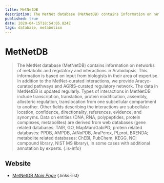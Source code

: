 ```yaml
---
title: MetNetDB
description: The MetNet database (MetNetDB) contains information on networks of metabolic and regulatory and interactions in Arabidopsis.
published: true
date: 2020-04-15T18:54:05.824Z
tags: database, metabolism
---
```


# MetNetDB

> The MetNet database (MetNetDB) contains information on networks of metabolic and regulatory and interactions in Arabidopsis. This information is based on input from biologists in their area of expertise. In addition to the MetNet-curated interactions, we provide Aracyc-curated pathways and AGRIS-curated regulatory network. The data in MetNetDB is updated regularly. 
&NewLine;
Types of interactions in MetNetDB include transcription, translation, protein modification, assembly, allosteric regulation, translocation from one subcellular compartment to another. Other fields describing the interactions are subcellular location, confidence, directionality, references, evidence, and synonyms. Data on entities (DNA, RNA, polypeptides, protein complexes, metabolites) are derived from web databases (gene related databases: TAIR, GO, MapMan/GabiPD; protein related databases: PPDB, AMPDB, AtNoPDB, AraPerox, PLprot, BRENDA; metabolite related databases: ChEBI, PubChem, KEGG, NCI compound library, NIST MS library), in some cases with additional annotation by experts.
{.is-info}


## Website

- [MetNetDB *Main Page*](http://metnetweb.gdcb.iastate.edu/MetNet_db.htm)
{.links-list}

